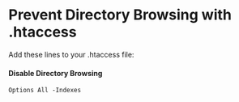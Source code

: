 # Prevent Directory Browsing with .htaccess

Add these lines to your .htaccess file:

#### Disable Directory Browsing
    Options All -Indexes

